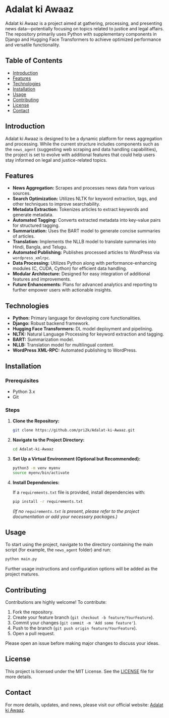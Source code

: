 # Adalat ki Awaaz

Adalat ki Awaaz is a project aimed at gathering, processing, and presenting news data—potentially focusing on topics related to justice and legal affairs. The repository primarily uses Python with supplementary components in Django and Hugging Face Transformers to achieve optimized performance and versatile functionality.

## Table of Contents

- [Introduction](#introduction)
- [Features](#features)
- [Technologies](#technologies)
- [Installation](#installation)
- [Usage](#usage)
- [Contributing](#contributing)
- [License](#license)
- [Contact](#contact)

## Introduction

Adalat ki Awaaz is designed to be a dynamic platform for news aggregation and processing. While the current structure includes components such as the `news_agent` (suggesting web scraping and data handling capabilities), the project is set to evolve with additional features that could help users stay informed on legal and justice-related topics.

## Features

- **News Aggregation:** Scrapes and processes news data from various sources.
- **Search Optimization:** Utilizes NLTK for keyword extraction, tags, and other techniques to improve searchability.
- **Metadata Extraction:** Tokenizes articles to extract keywords and generate metadata.
- **Automated Tagging:** Converts extracted metadata into key-value pairs for structured tagging.
- **Summarization:** Uses the BART model to generate concise summaries of articles.
- **Translation:** Implements the NLLB model to translate summaries into Hindi, Bangla, and Telugu.
- **Automated Publishing:** Publishes processed articles to WordPress via `wordpress_xmlrpc`.
- **Data Processing:** Utilizes Python along with performance-enhancing modules (C, CUDA, Cython) for efficient data handling.
- **Modular Architecture:** Designed for easy integration of additional features and improvements.
- **Future Enhancements:** Plans for advanced analytics and reporting to further empower users with actionable insights.

## Technologies

- **Python:** Primary language for developing core functionalities.
- **Django:** Robust backend framework.
- **Hugging Face Transformers:** DL model deployment and pipelining.
- **NLTK:** Natural Language Processing for keyword extraction and tagging.
- **BART:** Summarization model.
- **NLLB:** Translation model for multilingual content.
- **WordPress XML-RPC:** Automated publishing to WordPress.

## Installation

### Prerequisites

- Python 3.x
- Git

### Steps

1. **Clone the Repository:**

   ```bash
   git clone https://github.com/pri2k/Adalat-ki-Awaaz.git
   ```

2. **Navigate to the Project Directory:**

   ```bash
   cd Adalat-ki-Awaaz
   ```

3. **Set Up a Virtual Environment (Optional but Recommended):**

   ```bash
   python3 -m venv myenv
   source myenv/bin/activate
   ```

4. **Install Dependencies:**

   If a `requirements.txt` file is provided, install dependencies with:

   ```bash
   pip install -r requirements.txt
   ```

   *(If no `requirements.txt` is present, please refer to the project documentation or add your necessary packages.)*

## Usage

To start using the project, navigate to the directory containing the main script (for example, the `news_agent` folder) and run:

```bash
python main.py
```

Further usage instructions and configuration options will be added as the project matures.

## Contributing

Contributions are highly welcome! To contribute:

1. Fork the repository.
2. Create your feature branch (`git checkout -b feature/YourFeature`).
3. Commit your changes (`git commit -m 'Add some feature'`).
4. Push to the branch (`git push origin feature/YourFeature`).
5. Open a pull request.

Please open an issue before making major changes to discuss your ideas.

## License

This project is licensed under the MIT License. See the [LICENSE](LICENSE) file for more details.

## Contact

For more details, updates, and news, please visit our official website: [Adalat ki Awaaz](https://adalatkiawaaz.wordpress.com).
